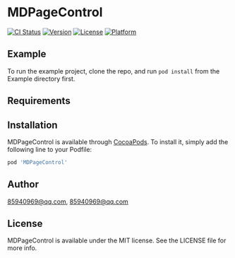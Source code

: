 # MDPageControl

[![CI Status](http://img.shields.io/travis/85940969@qq.com/MDPageControl.svg?style=flat)](https://travis-ci.org/85940969@qq.com/MDPageControl)
[![Version](https://img.shields.io/cocoapods/v/MDPageControl.svg?style=flat)](http://cocoapods.org/pods/MDPageControl)
[![License](https://img.shields.io/cocoapods/l/MDPageControl.svg?style=flat)](http://cocoapods.org/pods/MDPageControl)
[![Platform](https://img.shields.io/cocoapods/p/MDPageControl.svg?style=flat)](http://cocoapods.org/pods/MDPageControl)

## Example

To run the example project, clone the repo, and run `pod install` from the Example directory first.

## Requirements

## Installation

MDPageControl is available through [CocoaPods](http://cocoapods.org). To install
it, simply add the following line to your Podfile:

```ruby
pod 'MDPageControl'
```

## Author

85940969@qq.com, 85940969@qq.com

## License

MDPageControl is available under the MIT license. See the LICENSE file for more info.
